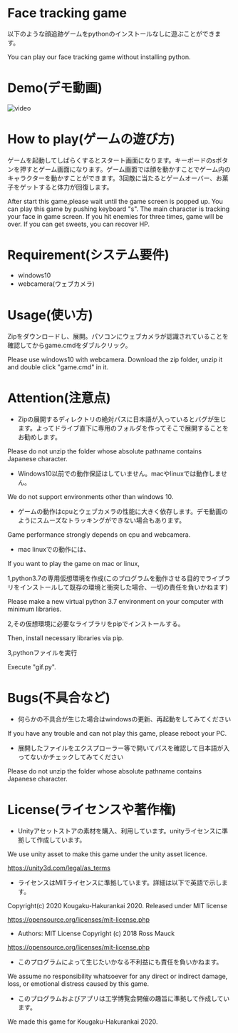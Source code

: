 # Face tracking game

以下のような顔追跡ゲームをpythonのインストールなしに遊ぶことができます。

You can play our face tracking game without installing python.

# Demo(デモ動画)

![video](https://user-images.githubusercontent.com/70675089/92320727-7fcdb080-f05e-11ea-894d-3267a61a8c0c.gif)

# How to play(ゲームの遊び方)

ゲームを起動してしばらくするとスタート画面になります。キーボードのsボタンを押すとゲーム画面になります。ゲーム画面では顔を動かすことでゲーム内のキャラクターを動かすことができます。3回敵に当たるとゲームオーバー、お菓子をゲットすると体力が回復します。

After start this game,please wait until the game screen is popped up. You can play this game by pushing keyboard "s". The main character is tracking your face in game screen. If you hit enemies for three times, game will be over. If you can get sweets, you can recover HP. 

# Requirement(システム要件)

* windows10 
* webcamera(ウェブカメラ)

# Usage(使い方)

Zipをダウンロードし、展開。パソコンにウェブカメラが認識されていることを確認してからgame.cmdをダブルクリック。

Please use windows10 with webcamera. Download the zip folder, unzip it and double click "game.cmd" in it.

# Attention(注意点)

* Zipの展開するディレクトリの絶対パスに日本語が入っているとバグが生じます。よってドライブ直下に専用のフォルダを作ってそこで展開することをお勧めします。

Please do not unzip the folder whose absolute pathname contains Japanese character. 

* Windows10以前での動作保証はしていません。macやlinuxでは動作しません。

We do not support environments other than windows 10.

* ゲームの動作はcpuとウェブカメラの性能に大きく依存します。デモ動画のようにスムーズなトラッキングができない場合もあります。

Game performance strongly depends on cpu and webcamera.

* mac linuxでの動作には、

If you want to play the game on mac or linux,

1,python3.7の専用仮想環境を作成(このプログラムを動作させる目的でライブラリをインストールして既存の環境と衝突した場合、一切の責任を負いかねます)

Please make a new virtual python 3.7 environment on your computer with minimum libraries.

2,その仮想環境に必要なライブラリをpipでインストールする。

Then, install necessary libraries via pip.

3,pythonファイルを実行

Execute "gif.py".

# Bugs(不具合など)

* 何らかの不具合が生じた場合はwindowsの更新、再起動をしてみてください

If you have any trouble and can not play this game, please reboot your PC.

* 展開したファイルをエクスプローラー等で開いてパスを確認して日本語が入ってないかチェックしてみてください

Please do not unzip the folder whose absolute pathname contains Japanese character. 

# License(ライセンスや著作権)

* Unityアセットストアの素材を購入、利用しています。unityライセンスに準拠して作成しています。

We use unity asset to make this game under the unity asset licence.

https://unity3d.com/legal/as_terms

* ライセンスはMITライセンスに準拠しています。詳細は以下で英語で示します。

Copyright(c) 2020 Kougaku-Hakurankai 2020.
Released under MIT license

https://opensource.org/licenses/mit-license.php

- Authors:
MIT License  Copyright (c) 2018 Ross Mauck

https://opensource.org/licenses/mit-license.php

* このプログラムによって生じたいかなる不利益にも責任を負いかねます。

We assume no responsibility whatsoever for any direct or indirect damage, loss, or emotional distress caused by this game.

* このプログラムおよびアプリは工学博覧会開催の趣旨に準拠して作成しています。

We made this game for Kougaku-Hakurankai 2020.




